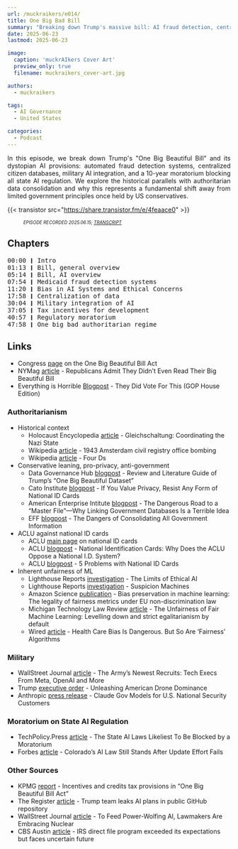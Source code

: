 ```yaml
---
url: /muckraikers/e014/
title: One Big Bad Bill
summary: "Breaking down Trump's massive bill: AI fraud detection, centralized databases, military integration, and a 10-year ban on state AI regulation."
date: 2025-06-23
lastmod: 2025-06-23

image:
  caption: 'muckrAIkers Cover Art'
  preview_only: true
  filename: muckraikers_cover-art.jpg

authors:
  - muckraikers

tags:
  - AI Governance
  - United States

categories:
  - Podcast
---
```


<div style="text-align: justify">
In this episode, we break down Trump's "One Big Beautiful Bill" and its dystopian AI provisions: automated fraud detection systems, centralized citizen databases, military AI integration, and a 10-year moratorium blocking all state AI regulation. We explore the historical parallels with authoritarian data consolidation and why this represents a fundamental shift away from limited government principles once held by US conservatives.

{{< transistor src="https://share.transistor.fm/e/4feaace0" >}}
<div style="font-size: x-small;font-style: italic;padding-left: 2.25rem;">EPISODE RECORDED 2025.06.15; <a href="https://share.transistor.fm/s/4feaace0/transcript.txt" target="_blank" rel="noreferrer noopener">TRANSCRIPT</a></a></div>
</div>

## Chapters

<div style="text-align: left; font-family:monospace;">
00:00 ❙ Intro<br>
01:13 ❙ Bill, general overview<br>
05:14 ❙ Bill, AI overview<br>
07:54 ❙ Medicaid fraud detection systems<br>
11:20 ❙ Bias in AI Systems and Ethical Concerns<br>
17:58 ❙ Centralization of data<br>
30:04 ❙ Military integration of AI<br>
37:05 ❙ Tax incentives for development<br>
40:57 ❙ Regulatory moratorium<br>
47:58 ❙ One big bad authoritarian regime
</div>

## Links
- Congress [page](https://www.congress.gov/bill/119th-congress/house-bill/1/text) on the One Big Beautiful Bill Act
- NYMag [article](https://nymag.com/intelligencer/article/republicans-admit-they-didnt-read-their-big-beautiful-bill.html) - Republicans Admit They Didn’t Even Read Their Big Beautiful Bill
- Everything is Horrible [Blogpost](https://www.everythingishorrible.net/p/they-did-vote-for-this-gop-house?img=https%3A%2F%2Fsubstack-post-media.s3.amazonaws.com%2Fpublic%2Fimages%2F508bba10-2efa-4a3e-ba6c-8c9998dd53fa_998x1032.png&open=false) - They Did Vote For This (GOP House Edition)

### Authoritarianism
- Historical context
  - Holocaust Encyclopedia [article](https://encyclopedia.ushmm.org/content/en/article/gleichschaltung-coordinating-the-nazi-state) - Gleichschaltung: Coordinating the Nazi State
  - Wikipedia [article](https://en.wikipedia.org/wiki/1943_Amsterdam_civil_registry_office_bombing) - 1943 Amsterdam civil registry office bombing
  - Wikipedia [article](https://en.wikipedia.org/wiki/Four_Ds#Decentralisation) - Four Ds
- Conservative leaning, pro-privacy, anti-government
  - Data Governance Hub [blogpost](https://datagovhub.elliott.gwu.edu/review-and-literature-guide-of-trumps-one-big-beautiful-dataset/) - Review and Literature Guide of Trump’s “One Big Beautiful Dataset”
  - Cato Institute [blogpost](https://www.cato.org/commentary/you-value-privacy-resist-any-form-national-id-cards) - If You Value Privacy, Resist Any Form of National ID Cards
  - American Enterprise Intitute [blogpost](https://www.aei.org/technology-and-innovation/the-dangerous-road-to-a-master-file-why-linking-government-databases-is-a-terrible-idea/) - The Dangerous Road to a “Master File”—Why Linking Government Databases Is a Terrible Idea
  - EFF [blogpost](https://www.eff.org/deeplinks/2025/06/dangers-consolidating-all-government-information) - The Dangers of Consolidating All Government Information
- ACLU against national ID cards
  - ACLU [main page](https://www.aclu.org/issues/privacy-technology/national-id) on national ID cards
  - ACLU [blogpost](https://www.aclu.org/documents/national-identification-cards-why-does-aclu-oppose-national-id-system) - National Identification Cards: Why Does the ACLU Oppose a National I.D. System?
  - ACLU [blogpost](https://www.aclu.org/documents/5-problems-national-id-cards) - 5 Problems with National ID Cards
- Inherent unfairness of ML
  - Lighthouse Reports [investigation](https://www.lighthousereports.com/investigation/the-limits-of-ethical-ai/) - The Limits of Ethical AI
  - Lighthouse Reports [investigation](https://www.lighthousereports.com/investigation/suspicion-machines/) - Suspicion Machines
  - Amazon Science [publication](https://www.amazon.science/publications/bias-preservation-in-machine-learning-the-legality-of-fairness-metrics-under-eu-non-discrimination-law) - Bias preservation in machine learning: The legality of fairness metrics under EU non-discrimination law
  - Michigan Technology Law Review [article](https://papers.ssrn.com/sol3/papers.cfm?abstract_id=4331652) - The Unfairness of Fair Machine Learning: Levelling down and strict egalitarianism by default
  - Wired [article](https://www.wired.com/story/bias-statistics-artificial-intelligence-healthcare/) - Health Care Bias Is Dangerous. But So Are ‘Fairness’ Algorithms

### Military
- WallStreet Journal [article](https://www.wsj.com/tech/army-reserve-tech-executives-meta-palantir-796f5360) - The Army’s Newest Recruits: Tech Execs From Meta, OpenAI and More
- Trump [executive order](https://www.whitehouse.gov/presidential-actions/2025/06/unleashing-american-drone-dominance/) - Unleashing American Drone Dominance
- Anthropic [press release](https://www.anthropic.com/news/claude-gov-models-for-u-s-national-security-customers) - Claude Gov Models for U.S. National Security Customers

### Moratorium on State AI Regulation
- TechPolicy.Press [article](https://www.techpolicy.press/the-state-ai-laws-likeliest-to-be-blocked-by-a-moratorium/) - The State AI Laws Likeliest To Be Blocked by a Moratorium
- Forbes [article](https://www.forbes.com/sites/alonzomartinez/2025/05/09/colorado-ai-law-update-fails/) - Colorado’s AI Law Still Stands After Update Effort Fails

### Other Sources
- KPMG [report](https://kpmg.com/kpmg-us/content/dam/kpmg/taxnewsflash/pdf/2025/05/kpmg-report-credits-one-big-beautiful-bill-may-15-2025.pdf) - Incentives and credits tax provisions in “One Big Beautiful Bill Act”
- The Register [article](https://www.theregister.com/2025/06/10/trump_admin_leak_government_ai_plans/) - Trump team leaks AI plans in public GitHub repository
- WallStreet Journal [article](https://www.wsj.com/articles/to-feed-power-wolfing-ai-lawmakers-are-embracing-nuclear-a461ab7d) - To Feed Power-Wolfing AI, Lawmakers Are Embracing Nuclear
- CBS Austin [article](https://cbsaustin.com/news/nation-world/irs-direct-file-program-exceeded-its-expectations-but-faces-uncertain-future-internal-revenue-service-tax-returns-intuit-hr-block-refund-free-file-alliance) - IRS direct file program exceeded its expectations but faces uncertain future
